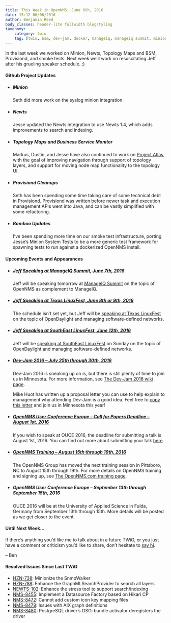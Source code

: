 ```yaml
---
title: This Week in OpenNMS: June 6th, 2016
date: 15:12 06/06/2016
author: Benjamin Reed
body_classes: header-lite fullwidth blogstyling
taxonomy:
    category: twio
    tag: [twio, bsm, dev-jam, docker, manageiq, manageiq summit, minion, newts, ouce, provisiond, smoke tests, syslog, texas linux fest, topology maps, training, twio, txlf]
---
```


<p>In the last week we worked on Minion, Newts, Topology Maps and BSM, Provisiond, and smoke tests.  Next week we&#8217;ll work on resuscitating Jeff after his grueling speaker schedule.  ;)</p>
<h4>Github Project Updates</h4>
<ul>
<li>
<h5>Minion</h5>
<p>Seth did more work on the syslog minion integration.</p>
</li>
<li>
<h5>Newts</h5>
<p>Jesse updated the Newts integration to use Newts 1.4, which adds improvements to search and indexing.</p>
</li>
<li>
<h5>Topology Maps and Business Service Monitor</h5>
<p>Markus, Dustin, and Jesse have also continued to work on <a href="https://www.opennms.org/wiki/DevProjects/Atlas">Project Atlas</a>, with the goal of improving navigation through support of topology layers, and support for moving node map functionality to the topology UI.</p>
</li>
<li>
<h5>Provisiond Cleanups</h5>
<p>Seth has been spending some time taking care of some technical debt in Provisiond.  Provisiond was written before newer task and execution management APIs went into Java, and can be vastly simplified with some refactoring.</p>
</li>
<li>
<h5>Bamboo Updates</h5>
<p>I&#8217;ve been spending more time on our smoke test infrastructure, porting Jesse&#8217;s Minion System Tests to be a more generic test framework for spawning tests to run against a dockerized OpenNMS install.</p>
</li>
</ul>
<h4>Upcoming Events and Appearances</h4>
<ul>
<li>
<h5><a href="http://manageiq.org/summit/" onclick="_gaq.push(['_trackEvent', 'outbound-article', 'http://manageiq.org/summit/', 'Jeff Speaking at ManageIQ Summit, June 7th, 2016']);" >Jeff Speaking at ManageIQ Summit, June 7th, 2016</a></h5>
<p>Jeff will be speaking tomorrow at <a href="OpenNMS as complement to ManageIQ">ManageIQ Summit</a> on the topic of OpenNMS as complement to ManageIQ.</p>
</li>
<li>
<h5><a href="http://2016.texaslinuxfest.org/node/25" onclick="_gaq.push(['_trackEvent', 'outbound-article', 'http://2016.texaslinuxfest.org/node/25', 'Jeff Speaking at Texas LinuxFest, June 8th or 9th, 2016']);" >Jeff Speaking at Texas LinuxFest, June 8th or 9th, 2016</a></h5>
<p>The schedule isn&#8217;t set yet, but Jeff will be <a href="http://2016.texaslinuxfest.org/node/25" onclick="_gaq.push(['_trackEvent', 'outbound-article', 'http://2016.texaslinuxfest.org/node/25', 'speaking at Texas LinuxFest']);" >speaking at Texas LinuxFest</a> on the topic of OpenDaylight and managing software-defined networks.</p>
</li>
<li>
<h5><a href="http://www.southeastlinuxfest.org/" onclick="_gaq.push(['_trackEvent', 'outbound-article', 'http://www.southeastlinuxfest.org/', 'Jeff Speaking at SouthEast LinuxFest, June 12th, 2016']);" >Jeff Speaking at SouthEast LinuxFest, June 12th, 2016</a></h5>
<p>Jeff will be <a href="http://www.southeastlinuxfest.org/" onclick="_gaq.push(['_trackEvent', 'outbound-article', 'http://www.southeastlinuxfest.org/', 'speaking at SouthEast LinuxFest']);" >speaking at SouthEast LinuxFest</a> on Sunday on the topic of OpenDaylight and managing software-defined networks.</p>
</li>
<li>
<h5><a href="https://www.opennms.org/wiki/Dev-Jam_2016">Dev-Jam 2016 &#8211; July 25th through 30th, 2016</a></h5>
<p>Dev-Jam 2016 is sneaking up on is, but there is still plenty of time to join us in Minnesota.  For more information, see <a href="https://www.opennms.org/wiki/Dev-Jam_2016">The Dev-Jam 2016 wiki page</a>.</p>
<p>Mike Huot has written up a proposal letter you can use to help explain to management why attending Dev-Jam is a good idea.  Feel free to <a href="https://docs.google.com/document/d/1VerZYe5LwMT_1j5ISAsNU9-ZGcwY_zdA_4DODNlBpYg/edit?usp=sharing" onclick="_gaq.push(['_trackEvent', 'outbound-article', 'https://docs.google.com/document/d/1VerZYe5LwMT_1j5ISAsNU9-ZGcwY_zdA_4DODNlBpYg/edit?usp=sharing', 'copy this letter']);" >copy this letter</a> and join us in Minnesota this year!</p>
</li>
<li>
<h5><a href="http://www.opennms.eu/2016/06/call-for-papers-ouce-2016/" onclick="_gaq.push(['_trackEvent', 'outbound-article', 'http://www.opennms.eu/2016/06/call-for-papers-ouce-2016/', 'OpenNMS User Conference Europe &#8211; Call for Papers Deadline &#8211; August 1st, 2016']);" >OpenNMS User Conference Europe &#8211; Call for Papers Deadline &#8211; August 1st, 2016</a></h5>
<p>If you wish to speak at OUCE 2016, the deadline for submitting a talk is August 1st, 2016.  You can find out more about submitting your talk <a href="http://www.opennms.eu/2016/06/call-for-papers-ouce-2016/" onclick="_gaq.push(['_trackEvent', 'outbound-article', 'http://www.opennms.eu/2016/06/call-for-papers-ouce-2016/', 'here']);" >here</a>.</p>
</li>
<li>
<h5><a href="http://www.opennms.com/training" onclick="_gaq.push(['_trackEvent', 'outbound-article', 'http://www.opennms.com/training', 'OpenNMS Training &#8211; August 15th through 19th, 2016']);" >OpenNMS Training &#8211; August 15th through 19th, 2016</a></h5>
<p>The OpenNMS Group has moved the next training session in Pittsboro, NC to August 15th through 19th.  For more details on OpenNMS training and signing up, see <a href="http://www.opennms.com/training/" onclick="_gaq.push(['_trackEvent', 'outbound-article', 'http://www.opennms.com/training/', 'The OpenNMS.com training page']);" >The OpenNMS.com training page</a>.</p>
</li>
<li>
<h5>OpenNMS User Conference Europe &#8211; September 13th through September 15th, 2016</h5>
<p>OUCE 2016 will be at the University of Applied Science in Fulda, Germany from September 13th through 15th.  More details will be posted as we get closer to the event.</p>
</li>
</ul>
<h4>Until Next Week&#8230;</h4>
<p>If there’s anything you’d like me to talk about in a future TWiO, or you just have a comment or criticism you’d like to share, don’t hesitate to <a href="mailto:twio@opennms.org">say hi</a>.</p>
<p>&#8211; Ben</p>
<h4>Resolved Issues Since Last TWiO</h4>
<ul>
<li><a href="http://issues.opennms.org/browse/HZN-738">HZN-738</a>: Minionize the SnmpWalker</li>
<li><a href="http://issues.opennms.org/browse/HZN-788">HZN-788</a>: Enhance the GraphMLSearchProvider to search all layers</li>
<li><a href="http://issues.opennms.org/browse/NEWTS-102">NEWTS-102</a>: Enhance the stress tool to support search/indexing</li>
<li><a href="http://issues.opennms.org/browse/NMS-8455">NMS-8455</a>: Implement a Datasource Factory based on Hikari CP</li>
<li><a href="http://issues.opennms.org/browse/NMS-8472">NMS-8472</a>: Cannot add custom icon key mapping files</li>
<li><a href="http://issues.opennms.org/browse/NMS-8479">NMS-8479</a>: Issues with AIX graph definitions</li>
<li><a href="http://issues.opennms.org/browse/NMS-8480">NMS-8480</a>: PostgreSQL driver&#8217;s OSGi bundle activator deregisters the driver</li>
</ul>

